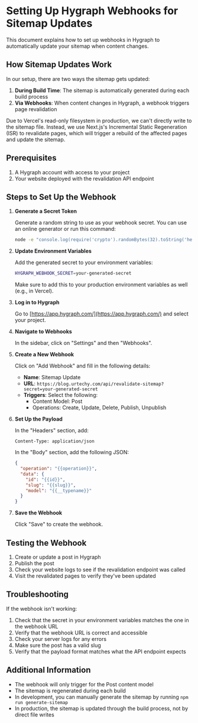 # Setting Up Hygraph Webhooks for Sitemap Updates

This document explains how to set up webhooks in Hygraph to automatically update your sitemap when content changes.

## How Sitemap Updates Work

In our setup, there are two ways the sitemap gets updated:

1. **During Build Time**: The sitemap is automatically generated during each build process
2. **Via Webhooks**: When content changes in Hygraph, a webhook triggers page revalidation

Due to Vercel's read-only filesystem in production, we can't directly write to the sitemap file. Instead, we use Next.js's Incremental Static Regeneration (ISR) to revalidate pages, which will trigger a rebuild of the affected pages and update the sitemap.

## Prerequisites

1. A Hygraph account with access to your project
2. Your website deployed with the revalidation API endpoint

## Steps to Set Up the Webhook

1. **Generate a Secret Token**

   Generate a random string to use as your webhook secret. You can use an online generator or run this command:

   ```bash
   node -e "console.log(require('crypto').randomBytes(32).toString('hex'))"
   ```

2. **Update Environment Variables**

   Add the generated secret to your environment variables:

   ```bash
   HYGRAPH_WEBHOOK_SECRET=your-generated-secret
   ```

   Make sure to add this to your production environment variables as well (e.g., in Vercel).

3. **Log in to Hygraph**

   Go to [https://app.hygraph.com/](https://app.hygraph.com/) and select your project.

4. **Navigate to Webhooks**

   In the sidebar, click on "Settings" and then "Webhooks".

5. **Create a New Webhook**

   Click on "Add Webhook" and fill in the following details:

   - **Name**: Sitemap Update
   - **URL**: `https://blog.urtechy.com/api/revalidate-sitemap?secret=your-generated-secret`
   - **Triggers**: Select the following:
     - Content Model: Post
     - Operations: Create, Update, Delete, Publish, Unpublish

6. **Set Up the Payload**

   In the "Headers" section, add:

   ```http
   Content-Type: application/json
   ```

   In the "Body" section, add the following JSON:

   ```json
   {
     "operation": "{{operation}}",
     "data": {
       "id": "{{id}}",
       "slug": "{{slug}}",
       "model": "{{__typename}}"
     }
   }
   ```

7. **Save the Webhook**

   Click "Save" to create the webhook.

## Testing the Webhook

1. Create or update a post in Hygraph
2. Publish the post
3. Check your website logs to see if the revalidation endpoint was called
4. Visit the revalidated pages to verify they've been updated

## Troubleshooting

If the webhook isn't working:

1. Check that the secret in your environment variables matches the one in the webhook URL
2. Verify that the webhook URL is correct and accessible
3. Check your server logs for any errors
4. Make sure the post has a valid slug
5. Verify that the payload format matches what the API endpoint expects

## Additional Information

- The webhook will only trigger for the Post content model
- The sitemap is regenerated during each build
- In development, you can manually generate the sitemap by running `npm run generate-sitemap`
- In production, the sitemap is updated through the build process, not by direct file writes
